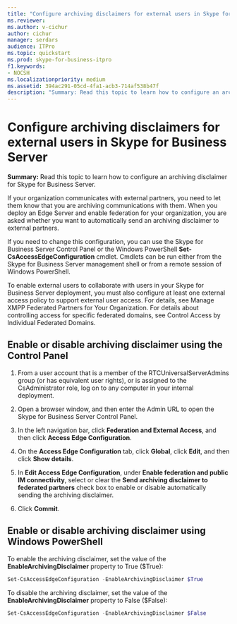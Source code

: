 ```yaml
---
title: "Configure archiving disclaimers for external users in Skype for Business Server"
ms.reviewer: 
ms.author: v-cichur
author: cichur
manager: serdars
audience: ITPro
ms.topic: quickstart
ms.prod: skype-for-business-itpro
f1.keywords:
- NOCSH
ms.localizationpriority: medium
ms.assetid: 394ac291-05cd-4fa1-acb3-714af538b47f
description: "Summary: Read this topic to learn how to configure an archiving disclaimer for Skype for Business Server."
---
```


# Configure archiving disclaimers for external users in Skype for Business Server
 
**Summary:** Read this topic to learn how to configure an archiving disclaimer for Skype for Business Server.
  
If your organization communicates with external partners, you need to let them know that you are archiving communications with them. When you deploy an Edge Server and enable federation for your organization, you are asked whether you want to automatically send an archiving disclaimer to external partners. 
  
If you need to change this configuration, you can use the Skype for Business Server Control Panel or the Windows PowerShell **Set-CsAccessEdgeConfiguration** cmdlet. Cmdlets can be run either from the Skype for Business Server management shell or from a remote session of Windows PowerShell.
  
To enable external users to collaborate with users in your Skype for Business Server deployment, you must also configure at least one external access policy to support external user access. For details, see Manage XMPP Federated Partners for Your Organization. For details about controlling access for specific federated domains, see Control Access by Individual Federated Domains.
  
## Enable or disable archiving disclaimer using the Control Panel

1. From a user account that is a member of the RTCUniversalServerAdmins group (or has equivalent user rights), or is assigned to the CsAdministrator role, log on to any computer in your internal deployment.
    
2. Open a browser window, and then enter the Admin URL to open the Skype for Business Server Control Panel. 
    
3. In the left navigation bar, click **Federation and External Access**, and then click **Access Edge Configuration**.
    
4. On the **Access Edge Configuration** tab, click **Global**, click **Edit**, and then click **Show details**.
    
5. In **Edit Access Edge Configuration**, under **Enable federation and public IM connectivity**, select or clear the **Send archiving disclaimer to federated partners** check box to enable or disable automatically sending the archiving disclaimer.
    
6. Click **Commit**.
    
## Enable or disable archiving disclaimer using Windows PowerShell

To enable the archiving disclaimer, set the value of the **EnableArchivingDisclaimer** property to True ($True):
  
```powershell
Set-CsAccessEdgeConfiguration -EnableArchivingDisclaimer $True
```

To disable the archiving disclaimer, set the value of the **EnableArchivingDisclaimer** property to False ($False):
  
```powershell
Set-CsAccessEdgeConfiguration -EnableArchivingDisclaimer $False
```



